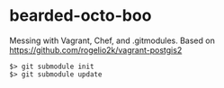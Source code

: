 # bearded-octo-boo
Messing with Vagrant, Chef, and .gitmodules. Based on https://github.com/rogelio2k/vagrant-postgis2

    $> git submodule init
    $> git submodule update
  
